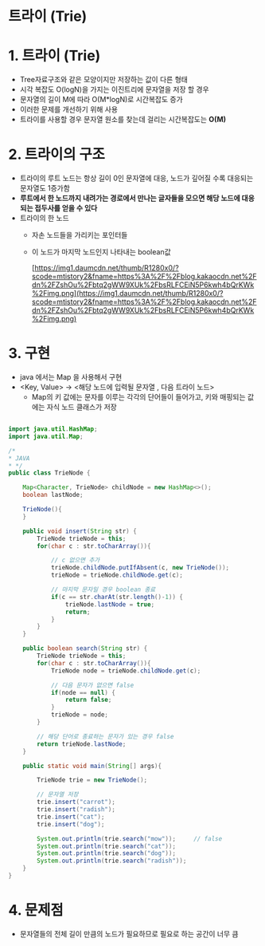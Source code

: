 # 트라이 (Trie)

# 1. 트라이 (Trie)

- Tree자료구조와 같은 모양이지만 저장하는 값이 다른 형태
- 시각 복잡도 O(logN)을 가지는 이진트리에 문자열을 저장 할 경우
- 문자열의 길이 M에 따라 O(M*logN)로 시간복잡도 증가
- 이러한 문제를 개선하기 위해 사용
- 트라이를 사용할 경우 문자열 원소를 찾는데 걸리는 시간복잡도는 **O(M)**

# 2. 트라이의 구조

- 트라이의 루트 노드는 항상 길이 0인 문자열에 대응, 노드가 깊어질 수록 대응되는 문자열도 1증가함
- **루트에서 한 노드까지 내려가는 경로에서 만나는 글자들을 모으면 해당 노드에 대응되는 접두사를 얻을 수 있다**
- 트라이의 한 노드
    - 자손 노드들을 가리키는 포인터들
    - 이 노드가 마지막 노드인지 나타내는 boolean값
        
        [https://img1.daumcdn.net/thumb/R1280x0/?scode=mtistory2&fname=https%3A%2F%2Fblog.kakaocdn.net%2Fdn%2FZshOu%2Fbtq2gWW9XUk%2FbsRLFCEiN5P6kwh4bQrKWk%2Fimg.png](https://img1.daumcdn.net/thumb/R1280x0/?scode=mtistory2&fname=https%3A%2F%2Fblog.kakaocdn.net%2Fdn%2FZshOu%2Fbtq2gWW9XUk%2FbsRLFCEiN5P6kwh4bQrKWk%2Fimg.png)
        

# 3. 구현

- java 에서는 Map 을 사용해서 구현
- <Key, Value> →  <해당 노드에 입력될 문자열 , 다음 트라이 노드>
    - Map의 키 값에는 문자를 이루는 각각의 단어들이 들어가고, 키와 매핑되는 값에는 자식 노드 클래스가 저장
    

```java

import java.util.HashMap;
import java.util.Map;

/*
* JAVA
* */
public class TrieNode {

    Map<Character, TrieNode> childNode = new HashMap<>();
    boolean lastNode;

    TrieNode(){
    }

    public void insert(String str) {
        TrieNode trieNode = this;
        for(char c : str.toCharArray()){

            // c 없으면 추가
            trieNode.childNode.putIfAbsent(c, new TrieNode());
            trieNode = trieNode.childNode.get(c);

            // 마지막 문자일 경우 boolean 종료
            if(c == str.charAt(str.length()-1)) {
                trieNode.lastNode = true;
                return;
            }
        }
    }

    public boolean search(String str) {
        TrieNode trieNode = this;
        for(char c : str.toCharArray()){
            TrieNode node = trieNode.childNode.get(c);

            // 다음 문자가 없으면 false
            if(node == null) {
                return false;
            }
            trieNode = node;
        }

        // 해당 단어로 종료하는 문자가 있는 경우 false
        return trieNode.lastNode;
    }

    public static void main(String[] args){

        TrieNode trie = new TrieNode();

        // 문자열 저장
        trie.insert("carrot");
        trie.insert("radish");
        trie.insert("cat");
        trie.insert("dog");

        System.out.println(trie.search("mow"));		// false
        System.out.println(trie.search("cat"));
        System.out.println(trie.search("dog"));
        System.out.println(trie.search("radish"));
    }
}
```

# 4. 문제점

- 문자열들의 전체 길이 만큼의 노드가 필요하므로 필요로 하는 공간이 너무 큼